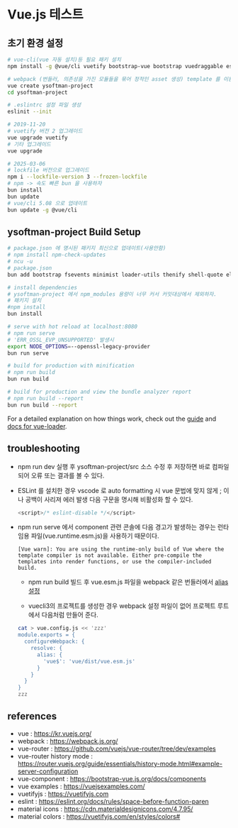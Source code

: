 # Vue.js 테스트

## 초기 환경 설정

```bash
# vue-cli(vue 자동 설치)등 필요 패키 설치
npm install -g @vue/cli vuetify bootstrap-vue bootstrap vuedraggable eslint eslint-plugin-vue

# webpack (번들러, 의존성을 가진 모듈들을 묶어 정적인 asset 생성) template 를 이용해 프로젝트 생성
vue create ysoftman-project
cd ysoftman-project

# .eslintrc 설정 파일 생성
eslinit --init

# 2019-11-20
# vuetify 버전 2 업그레이드
vue upgrade vuetify
# 기타 업그레이드
vue upgrade

# 2025-03-06
# lockfile 버전으로 업그레이드
npm i --lockfile-version 3 --frozen-lockfile
# npm -> 속도 빠른 bun 을 사용하자
bun install
bun update
# vue/cli 5.08 으로 업데이트
bun update -g @vue/cli
```

## ysoftman-project Build Setup

```bash
# package.json 에 명시된 패키지 최신으로 업데이트(사용안함)
# npm install npm-check-updates
# ncu -u
# package.json
bun add bootstrap fsevents minimist loader-utils thenify shell-quote elliptic node-fetch @babel/traverse eventsource json-schema handlebars archive body-parser

# install dependencies
# ysoftman-project 에서 npm_modules 용량이 너무 커서 커밋대상에서 제외하자.
# 패키지 설치
#npm install
bun install

# serve with hot reload at localhost:8080
# npm run serve
# 'ERR_OSSL_EVP_UNSUPPORTED' 발생시
export NODE_OPTIONS=--openssl-legacy-provider
bun run serve

# build for production with minification
# npm run build
bun run build

# build for production and view the bundle analyzer report
# npm run build --report
bun run build --report
```

For a detailed explanation on how things work, check out the [guide](http://vuejs-templates.github.io/webpack/) and [docs for vue-loader](http://vuejs.github.io/vue-loader).

## troubleshooting

- npm run dev 실행 후 ysoftman-project/src 소스 수정 후 저장하면 바로 컴파일되어 오류 또는 결과를 볼 수 있다.

- ESLint 를 설치한 경우 vscode 로 auto formatting 시 vue 문법에 맞지 않게 ; 이나 공백이 사리져 에러 발생 다음 구문을 명시해 비활성화 할 수 있다.

  ```javascript
  <script>/* eslint-disable */</script>
  ```

- npm run serve 에서 component 관련 콘솔에 다음 경고가 발생하는 경우는 런타임용 파일(vue.runtime.esm.js)을 사용하기 때문이다.

  ```text
  [Vue warn]: You are using the runtime-only build of Vue where the template compiler is not available. Either pre-compile the templates into render functions, or use the compiler-included build.
  ```

  - npm run build 빌드 후 vue.esm.js 파일을 webpack 같은 번들러에서 [alias 설정](https://kr.vuejs.org/v2/guide/installation.html#Runtime-Compiler-vs-Runtime-only)

  - vuecli3의 프로젝트를 생성한 경우 webpack 설정 파일이 없어 프로젝트 루트 에서 다음처럼 만들어 준다.

  ```bash
  cat > vue.config.js << 'zzz'
  module.exports = {
    configureWebpack: {
      resolve: {
        alias: {
          'vue$': 'vue/dist/vue.esm.js'
        }
      }
    }
  }
  zzz
  ```

## references

- vue : <https://kr.vuejs.org/>
- webpack : <https://webpack.js.org/>
- vue-router : <https://github.com/vuejs/vue-router/tree/dev/examples>
- vue-router history mode : <https://router.vuejs.org/guide/essentials/history-mode.html#example-server-configuration>
- vue-component : <https://bootstrap-vue.js.org/docs/components>
- vue examples : <https://vuejsexamples.com/>
- vuetifyjs : <https://vuetifyjs.com>
- eslint : <https://eslint.org/docs/rules/space-before-function-paren>
- material icons : <https://cdn.materialdesignicons.com/4.7.95/>
- material colors : <https://vuetifyjs.com/en/styles/colors#>
